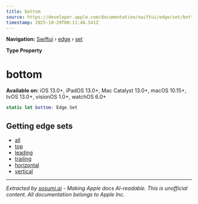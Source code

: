 ```yaml
---
title: bottom
source: https://developer.apple.com/documentation/swiftui/edge/set/bottom
timestamp: 2025-10-29T00:11:48.541Z
---
```


**Navigation:** [Swiftui](/documentation/swiftui) › [edge](/documentation/swiftui/edge) › [set](/documentation/swiftui/edge/set)

**Type Property**

# bottom

**Available on:** iOS 13.0+, iPadOS 13.0+, Mac Catalyst 13.0+, macOS 10.15+, tvOS 13.0+, visionOS 1.0+, watchOS 6.0+

```swift
static let bottom: Edge.Set
```

## Getting edge sets

- [all](/documentation/swiftui/edge/set/all)
- [top](/documentation/swiftui/edge/set/top)
- [leading](/documentation/swiftui/edge/set/leading)
- [trailing](/documentation/swiftui/edge/set/trailing)
- [horizontal](/documentation/swiftui/edge/set/horizontal)
- [vertical](/documentation/swiftui/edge/set/vertical)

---

*Extracted by [sosumi.ai](https://sosumi.ai) - Making Apple docs AI-readable.*
*This is unofficial content. All documentation belongs to Apple Inc.*
